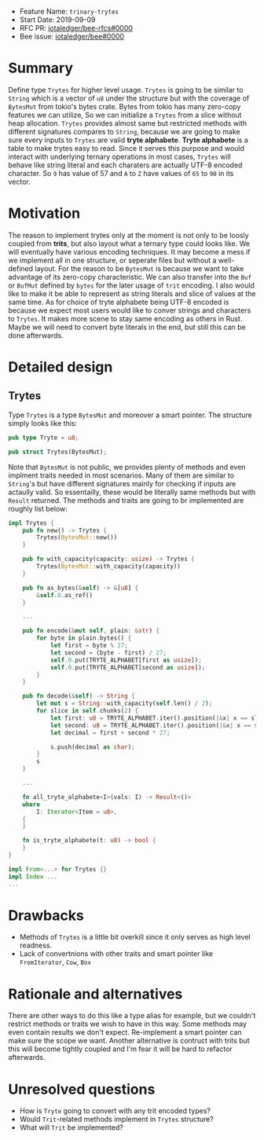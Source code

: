 + Feature Name: `trinary-trytes`
+ Start Date: 2019-09-09
+ RFC PR: [iotaledger/bee-rfcs#0000](https://github.com/iotaledger/bee-rfcs/pull/4)
+ Bee issue: [iotaledger/bee#0000](https://github.com/iotaledger/bee/issues/50)

# Summary

Define type `Trytes` for higher level usage. `Trytes` is going to be similar to
`String` which is a vector of `u8` under the structure but with the coverage of
`BytesMut` from tokio's bytes crate. Bytes from tokio has many zero-copy
features we can utilize, So we can initialize a `Trytes` from a slice without
heap allocation. `Trytes` provides almost same but restricted methods with
different signatures compares to `String`, because we are going to make sure
every inputs to `Trytes` are valid **tryte alphabete**. **Tryte alphabete** is a
table to make trytes easy to read. Since it serves this purpose and would
interact with underlying ternary operations in most cases, `Trytes` will behave
like string literal and each charaters are actually UTF-8 encoded character. So
`9` has value of 57 and `A` to `Z` have values of `65` to `90` in its vector.

# Motivation

The reason to implement trytes only at the moment is not only to be loosly
coupled from **trits**, but also layout what a ternary type could looks like. We
will eventually have various encoding techniques. It may become a mess if we
implement all in one structure, or seperate files but without a well-defined
layout. For the reason to be `BytesMut` is because we want to take advantage of
its zero-copy characteristic. We can also transfer into the `Buf` or `BufMut`
defined by `bytes` for the later usage of `trit` encoding. I also would like to
make it be able to represent as string literals and slice of values at the same
time. As for choice of tryte alphabete being UTF-8 encoded is because we expect
most users would like to conver strings and characters to `Trytes`. It makes
more scene to stay same encoding as others in Rust. Maybe we will need to
convert byte literals in the end, but still this can be done afterwards.

# Detailed design

## Trytes

Type `Trytes` is a type `BytesMut` and moreover a smart pointer.
The structure simply looks like this:

```rust
pub type Tryte = u8;

pub struct Trytes(BytesMut);
```

Note that `BytesMut` is not public, we provides plenty of methods and even implment
traits needed in most scenarios. Many of them are similar to `String`'s but have
different signatures mainly for checking if inputs are actaully valid. So
essentailly, these would be literally same methods but with `Result` returned.
The methods and traits are going to br implemented are roughly list below:

```rust
impl Trytes {
    pub fn new() -> Trytes {
        Trytes(BytesMut::new())
    }

    pub fn with_capacity(capacity: usize) -> Trytes {
        Trytes(BytesMut::with_capacity(capacity))
    }

    pub fn as_bytes(&self) -> &[u8] {
        &self.0.as_ref()
    }

    ...

    pub fn encode(&mut self, plain: &str) {
        for byte in plain.bytes() {
            let first = byte % 27;
            let second = (byte - first) / 27;
            self.0.put(TRYTE_ALPHABET[first as usize]);
            self.0.put(TRYTE_ALPHABET[second as usize]);
        }
    }

    pub fn decode(&self) -> String {
        let mut s = String::with_capacity(self.len() / 2);
        for slice in self.chunks(2) {
            let first: u8 = TRYTE_ALPHABET.iter().position(|&x| x == slice[0]).unwrap() as u8;
            let second: u8 = TRYTE_ALPHABET.iter().position(|&x| x == slice[1]).unwrap() as u8;
            let decimal = first + second * 27;

            s.push(decimal as char);
        }
        s
    }

    ...

    fn all_tryte_alphabete<I>(vals: I) -> Result<()>
    where
        I: Iterator<Item = u8>,
    {
    }

    fn is_tryte_alphabete(t: u8) -> bool {
    }
}

impl From<...> for Trytes {}
impl Index ...
...
```


# Drawbacks

- Methods of `Trytes` is a little bit overkill since it only serves as high level readness.
- Lack of convertnions with other traits and smart pointer like `FromIterator`, `Cow`, `Box`

# Rationale and alternatives

There are other ways to do this like a type alias for example, but we couldn't
restrict methods or traits we wish to have in this way. Some methods may even
contain results we don't expect. Re-implement a smart pointer can make sure the
scope we want. Another alternative is contruct with trits but this will become
tightly coupled and I'm fear it will be hard to refactor afterwards. 

# Unresolved questions

- How is `Tryte` going to convert with any trit encoded types?
- Would `Trit`-related methods implement in `Trytes` structure?
- What will `Trit` be implemented?
